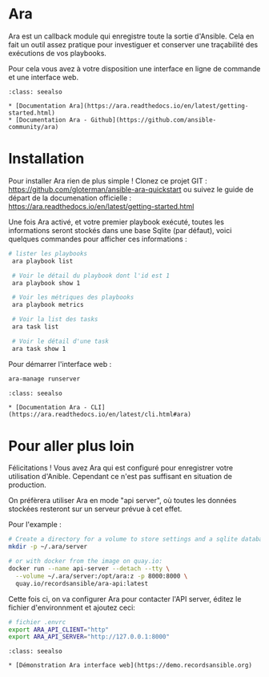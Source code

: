 # Ara

Ara est un callback module qui enregistre toute la sortie d'Ansible. 
Cela en fait un outil assez pratique pour investiguer et conserver une traçabilité des exécutions de vos playbooks.

Pour cela vous avez à votre disposition une interface en ligne de commande et une interface web.


```{admonition} Approfondir
:class: seealso

* [Documentation Ara](https://ara.readthedocs.io/en/latest/getting-started.html)
* [Documentation Ara - Github](https://github.com/ansible-community/ara)
```


 # Installation 

 Pour installer Ara rien de plus simple ! Clonez ce projet GIT : https://github.com/gloterman/ansible-ara-quickstart 
 ou suivez le guide de départ de la documenation officielle : https://ara.readthedocs.io/en/latest/getting-started.html

 Une fois Ara activé, et votre premier playbook exécuté, toutes les informations seront stockés dans une base Sqlite (par défaut), voici quelques commandes pour afficher ces informations :

```bash
# lister les playbooks
 ara playbook list

 # Voir le détail du playbook dont l'id est 1 
 ara playbook show 1

 # Voir les métriques des playbooks
 ara playbook metrics

 # Voir la list des tasks
 ara task list

 # Voir le détail d'une task
 ara task show 1
 ```

Pour démarrer l'interface web : 
```bash 
ara-manage runserver
```

```{admonition} Approfondir
:class: seealso

* [Documentation Ara - CLI](https://ara.readthedocs.io/en/latest/cli.html#ara)
```


# Pour aller plus loin

Félicitations ! Vous avez Ara qui est configuré pour enregistrer votre utilisation d'Anible. Cependant ce n'est pas suffisant en situation de production.

On préfèrera utiliser Ara en mode "api server", où toutes les données stockées resteront sur un serveur prévue à cet effet.

Pour l'example : 

```bash
# Create a directory for a volume to store settings and a sqlite database
mkdir -p ~/.ara/server

# or with docker from the image on quay.io:
docker run --name api-server --detach --tty \
  --volume ~/.ara/server:/opt/ara:z -p 8000:8000 \
  quay.io/recordsansible/ara-api:latest
```

Cette fois ci, on va configurer Ara pour contacter l'API server, éditez le fichier d'environnment et ajoutez ceci:

```bash
# fichier .envrc
export ARA_API_CLIENT="http"
export ARA_API_SERVER="http://127.0.0.1:8000"
```

```{admonition} Approfondir
:class: seealso

* [Démonstration Ara interface web](https://demo.recordsansible.org)
```
